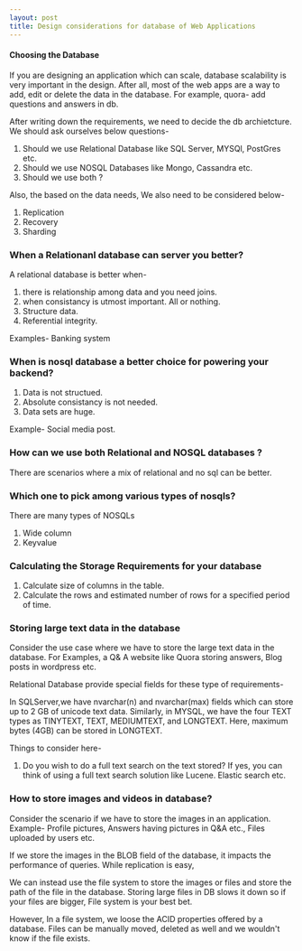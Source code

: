 ```yaml
---
layout: post
title: Design considerations for database of Web Applications
---
```


#### Choosing the Database
If you are designing an application which can scale, database scalability is very important in the design.  After all, most of the web apps are a way to add, edit or delete the data in the database.
For example, quora- add  questions and answers in db.

After writing down the requirements, we need to decide the db archietcture. We should ask ourselves below questions-
1. Should we use Relational Database like SQL Server, MYSQl, PostGres etc.
2. Should we use NOSQL Databases like Mongo, Cassandra etc.
3. Should we use both ?

Also, the based on the data needs, We also need to be considered below-
1. Replication
2. Recovery
3. Sharding



### When a Relationanl database can server you better?
A relational database is better when-
1. there is relationship among data and you need joins.
2. when consistancy is utmost important. All or nothing.
4. Structure data.
5. Referential integrity.

Examples- Banking system

### When is nosql database a better choice for powering your backend?
1. Data is not structued.
2. Absolute consistancy is not needed.
3. Data sets are huge.

Example- Social media post.

### How can we use both Relational and NOSQL databases ?
There are scenarios where a mix of relational and no sql can be better.


### Which one to pick among various types of nosqls?
There are many types of NOSQLs
1. Wide column
2. Keyvalue


### Calculating the Storage Requirements for your database

1. Calculate size of columns in the table.
2. Calculate the rows and estimated number of rows for a specified period of time.

### Storing large text data in the database

Consider the use case where we have to store the large text data in the database. For Examples, a Q& A website like Quora storing answers, Blog posts in wordpress etc.

Relational Database provide special fields for these type of requirements-

In SQLServer,we have nvarchar(n) and  nvarchar(max) fields which  can store up to 2 GB of unicode text data.
Similarly, in MYSQL, we have the four TEXT types as TINYTEXT, TEXT, MEDIUMTEXT, and LONGTEXT. Here, maximum bytes (4GB) can be stored in LONGTEXT.

Things to consider here-
1. Do you wish to do a full text search on the text stored? If yes, you can think of using a full text search solution like Lucene. Elastic search etc.  




### How to store images and videos in database?
Consider the scenario if we have to store the images in an application.
Example- Profile pictures, Answers having pictures in Q&A etc., Files uploaded by users etc.

If we store the images in the BLOB field of the database, it impacts the performance of queries. While replication is easy, 

We can instead use the file system to store the images or files and store the path of the file in the database. Storing large files in DB slows it down so if your files are bigger, File system is your best bet.

However, In a file system, we loose the ACID properties offered by a database. Files can be manually moved, deleted as well and we wouldn't know if the file exists.


